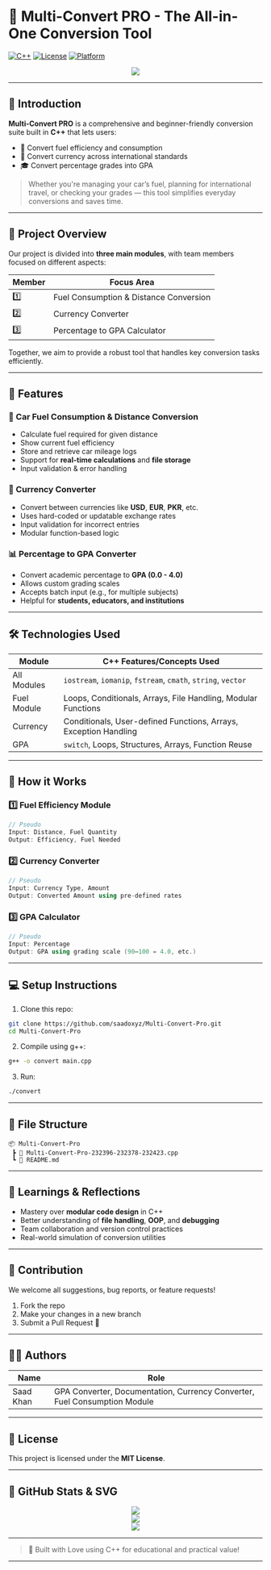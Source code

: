 
# 🚀 Multi-Convert PRO - The All-in-One Conversion Tool

[![C++](https://img.shields.io/badge/C%2B%2B-17-blue.svg?style=flat-square\&logo=c%2B%2B)](https://en.cppreference.com/)
[![License](https://img.shields.io/badge/license-MIT-green.svg?style=flat-square)](LICENSE)
[![Platform](https://img.shields.io/badge/platform-Windows%20%7C%20Linux%20%7C%20macOS-lightgrey?style=flat-square)]()

<p align="center">
  <img src="https://readme-typing-svg.demolab.com?font=Fira+Code&size=20&pause=1000&color=00FFAB&center=true&vCenter=true&width=800&lines=Welcome+to+Multi-Convert+PRO!;Fuel+%7C+Currency+%7C+GPA+-+We+Cover+It+All!;Simple%2C+Fast%2C+and+Modular+C%2B%2B+Conversions">
</p>

---

## 📌 Introduction

**Multi-Convert PRO** is a comprehensive and beginner-friendly conversion suite built in **C++** that lets users:

* 🔄 Convert fuel efficiency and consumption
* 💱 Convert currency across international standards
* 🎓 Convert percentage grades into GPA

> Whether you're managing your car’s fuel, planning for international travel, or checking your grades — this tool simplifies everyday conversions and saves time.

---

## 🧩 Project Overview

Our project is divided into **three main modules**, with team members focused on different aspects:

| Member | Focus Area                             |
| ------ | -------------------------------------- |
| 1️⃣    | Fuel Consumption & Distance Conversion |
| 2️⃣    | Currency Converter                     |
| 3️⃣    | Percentage to GPA Calculator           |

Together, we aim to provide a robust tool that handles key conversion tasks efficiently.

---

## 🔧 Features

### 🚗 Car Fuel Consumption & Distance Conversion

* Calculate fuel required for given distance
* Show current fuel efficiency
* Store and retrieve car mileage logs
* Support for **real-time calculations** and **file storage**
* Input validation & error handling

### 💱 Currency Converter

* Convert between currencies like **USD**, **EUR**, **PKR**, etc.
* Uses hard-coded or updatable exchange rates
* Input validation for incorrect entries
* Modular function-based logic

### 📊 Percentage to GPA Converter

* Convert academic percentage to **GPA (0.0 - 4.0)**
* Allows custom grading scales
* Accepts batch input (e.g., for multiple subjects)
* Helpful for **students, educators, and institutions**

---

## 🛠️ Technologies Used

| Module      | C++ Features/Concepts Used                                       |
| ----------- | ---------------------------------------------------------------- |
| All Modules | `iostream`, `iomanip`, `fstream`, `cmath`, `string`, `vector`    |
| Fuel Module | Loops, Conditionals, Arrays, File Handling, Modular Functions    |
| Currency    | Conditionals, User-defined Functions, Arrays, Exception Handling |
| GPA         | `switch`, Loops, Structures, Arrays, Function Reuse              |

---

## 🧪 How it Works

### 1️⃣ Fuel Efficiency Module

```cpp
// Pseudo
Input: Distance, Fuel Quantity
Output: Efficiency, Fuel Needed
```

### 2️⃣ Currency Converter

```cpp
// Pseudo
Input: Currency Type, Amount
Output: Converted Amount using pre-defined rates
```

### 3️⃣ GPA Calculator

```cpp
// Pseudo
Input: Percentage
Output: GPA using grading scale (90–100 = 4.0, etc.)
```

---

## 💻 Setup Instructions

1. Clone this repo:

```bash
git clone https://github.com/saadoxyz/Multi-Convert-Pro.git
cd Multi-Convert-Pro
```

2. Compile using g++:

```bash
g++ -o convert main.cpp
```

3. Run:

```bash
./convert
```

---

## 📁 File Structure

```
📦 Multi-Convert-Pro
 ┣ 📄 Multi-Convert-Pro-232396-232378-232423.cpp
 ┗ 📄 README.md
```

---

## 🧠 Learnings & Reflections

* Mastery over **modular code design** in C++
* Better understanding of **file handling**, **OOP**, and **debugging**
* Team collaboration and version control practices
* Real-world simulation of conversion utilities

---

## 🤝 Contribution

We welcome all suggestions, bug reports, or feature requests!

1. Fork the repo
2. Make your changes in a new branch
3. Submit a Pull Request 🎉

---

## 🧑‍💻 Authors

| Name       | Role                                                                                     |
|------------|-------------------------------------------------------------------------------------------|
| Saad Khan  | GPA Converter, Documentation, Currency Converter, Fuel Consumption Module               |

---

## 📝 License

This project is licensed under the **MIT License**.

---

## 🌟 GitHub Stats & SVG

<p align="center">
  <img src="https://github-readme-stats.vercel.app/api?username=saadoxyz&show_icons=true&theme=radical">
  <br>
  <img src="https://github-readme-streak-stats.herokuapp.com?user=saadoxyz&theme=tokyonight">
  <br>
  <img src="https://github-profile-summary-cards.vercel.app/api/cards/profile-details?username=saadoxyz&theme=monokai">
</p>

---

> 🧠 Built with Love using C++ for educational and practical value!

---

